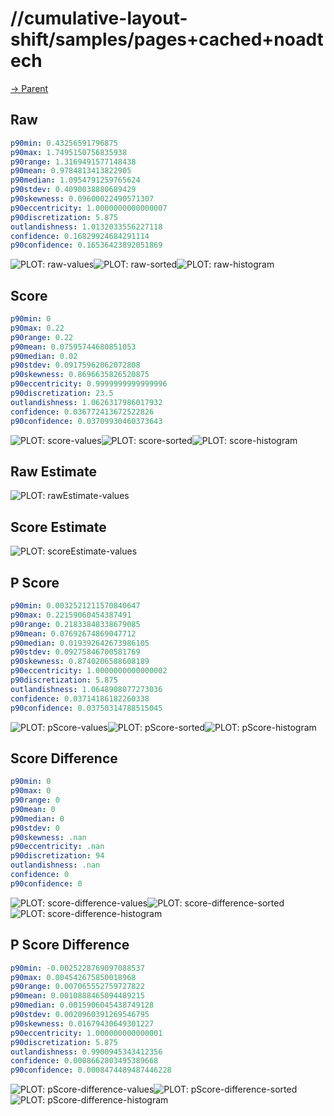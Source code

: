 
# //cumulative-layout-shift/samples/pages+cached+noadtech

[→ Parent](../..)


## Raw


```yaml
p90min: 0.43256591796875
p90max: 1.7495150756835938
p90range: 1.3169491577148438
p90mean: 0.9784813413822905
p90median: 1.0954791259765624
p90stdev: 0.4090038880689429
p90skewness: 0.09600022490571307
p90eccentricity: 1.0000000000000007
p90discretization: 5.875
outlandishness: 1.0132033556227118
confidence: 0.16829924684291114
p90confidence: 0.16536423892051869

```

![PLOT: raw-values](./raw/values.svg)![PLOT: raw-sorted](./raw/sorted.svg)![PLOT: raw-histogram](./raw/histogram.svg)
## Score


```yaml
p90min: 0
p90max: 0.22
p90range: 0.22
p90mean: 0.07595744680851053
p90median: 0.02
p90stdev: 0.09175962062072808
p90skewness: 0.8696635826520875
p90eccentricity: 0.9999999999999996
p90discretization: 23.5
outlandishness: 1.0626317986017932
confidence: 0.036772413672522826
p90confidence: 0.03709930460373643

```

![PLOT: score-values](./score/values.svg)![PLOT: score-sorted](./score/sorted.svg)![PLOT: score-histogram](./score/histogram.svg)
## Raw Estimate

![PLOT: rawEstimate-values](./rawEstimate/values.svg)
## Score Estimate

![PLOT: scoreEstimate-values](./scoreEstimate/values.svg)
## P Score


```yaml
p90min: 0.0032521211570840647
p90max: 0.22159060454387491
p90range: 0.21833848338679085
p90mean: 0.07692674869047712
p90median: 0.019392642673986105
p90stdev: 0.09275846700581769
p90skewness: 0.8740206588608189
p90eccentricity: 1.0000000000000002
p90discretization: 5.875
outlandishness: 1.0648908077273036
confidence: 0.03714186182260338
p90confidence: 0.03750314788515045

```

![PLOT: pScore-values](./pScore/values.svg)![PLOT: pScore-sorted](./pScore/sorted.svg)![PLOT: pScore-histogram](./pScore/histogram.svg)
## Score Difference


```yaml
p90min: 0
p90max: 0
p90range: 0
p90mean: 0
p90median: 0
p90stdev: 0
p90skewness: .nan
p90eccentricity: .nan
p90discretization: 94
outlandishness: .nan
confidence: 0
p90confidence: 0

```

![PLOT: score-difference-values](./score-difference/values.svg)![PLOT: score-difference-sorted](./score-difference/sorted.svg)![PLOT: score-difference-histogram](./score-difference/histogram.svg)
## P Score Difference


```yaml
p90min: -0.0025228769097088537
p90max: 0.004542675850018968
p90range: 0.007065552759727822
p90mean: 0.0010888465094489215
p90median: 0.0015906045438749128
p90stdev: 0.0020960391269546795
p90skewness: 0.01679430649301227
p90eccentricity: 1.000000000000001
p90discretization: 5.875
outlandishness: 0.9900945343412356
confidence: 0.0008662803495389668
p90confidence: 0.0008474489487446228

```

![PLOT: pScore-difference-values](./pScore-difference/values.svg)![PLOT: pScore-difference-sorted](./pScore-difference/sorted.svg)![PLOT: pScore-difference-histogram](./pScore-difference/histogram.svg)